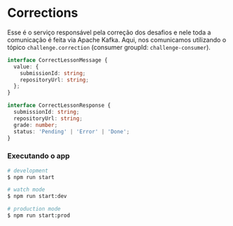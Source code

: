 # Corrections

Esse é o serviço responsável pela correção dos desafios e nele toda a comunicação é feita via Apache Kafka.
Aqui, nos comunicamos utilizando o tópico `challenge.correction` (consumer groupId: `challenge-consumer`).

```typescript
interface CorrectLessonMessage {
  value: {
    submissionId: string;
    repositoryUrl: string;
  };
}

interface CorrectLessonResponse {
  submissionId: string;
  repositoryUrl: string;
  grade: number;
  status: 'Pending' | 'Error' | 'Done';
}
```

### Executando o app

```bash
# development
$ npm run start

# watch mode
$ npm run start:dev

# production mode
$ npm run start:prod
```
